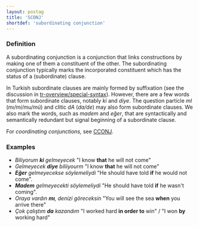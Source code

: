 ```yaml
---
layout: postag
title: 'SCONJ'
shortdef: 'subordinating conjunction'
---
```



### Definition

A subordinating conjunction is a conjunction that links constructions by making one of them a constituent of the other. 
The subordinating conjunction typically marks the incorporated constituent which has the status of a (subordinate) clause.

In Turkish subordinate clauses are mainly formed by suffixation (see the discussion in [tr-overview/special-syntax]()).
However, there are a few words that form subordinate clauses, notably _ki_ and _diye_.
The question particle _mI_ (_mı/mi/mu/mü_) and clitic _dA_ (_da/de_) may also form subordinate clauses.
We also mark the words, such as _madem_ and _eğer_, that are syntactically and semantically redundant but signal beginning of a subordinate clause.

For _coordinating conjunctions,_ see [CCONJ]().

### Examples

- _Biliyorum <b>ki</b> gelmeyecek_ "I know <b>that</b> he will not come"
- _Gelmeyecek <b>diye</b> biliiyourm_ "I know <b>that</b> he will not come"
- _<b>Eğer</b> gelmeyecekse söylemeliydi_ "He should have told <b>if</b> he would not come".
- _<b>Madem</b> gelmeyecekti söylemeliydi_ "He should have told <b>if</b> he wasn't coming".
- _Oraya vardın <b>mı</b>, denizi göreceksin_ "You will see the sea <b>when</b> you arrive there"
- _Çok çalıştım <b>da</b> kazandım_ "I worked hard <b>in order to</b> win" / "I won <b>by</b> working hard"
<!-- Interlanguage links updated Po 11. listopadu 2024, 20:09:27 CET -->
